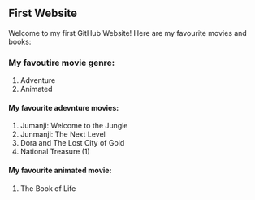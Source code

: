 ## First Website
 
 Welcome to my first GitHub Website! Here are my favourite movies and books:
 
 ### My favoutire movie genre:
 1. Adventure
 2. Animated
 
#### My favourite adevnture movies:
 1. Jumanji: Welcome to the Jungle
 2. Junmanji: The Next Level
 3. Dora and The Lost City of Gold
 4. National Treasure (1)

#### My favourite animated movie:
1. The Book of Life

